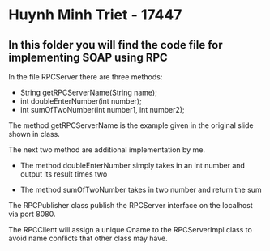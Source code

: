 # Huynh Minh Triet - 17447

## In this folder you will find the code file for implementing SOAP using RPC 

In the file RPCServer there are three methods:
  - String getRPCServerName(String name);
  - int doubleEnterNumber(int number);
  - int sumOfTwoNumber(int number1, int number2);

The method getRPCServerName is the example given in the original slide shown in
class.

The next two method are additional implementation by me. 
- The method doubleEnterNumber simply takes in an int number and output its 
result times two

- The method sumOfTwoNumber takes in two number and return the sum

The RPCPublisher class publish the RPCServer interface on the localhost via 
port 8080.

The RPCClient will assign a unique Qname to the RPCServerImpl class to avoid 
name conflicts that other class may have.
